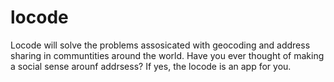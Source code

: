 # locode
Locode will solve the problems assosicated with geocoding and address sharing in communtities around the world.
Have you ever thought of making a social sense arounf addrsess? If yes, the locode is an app for you.
